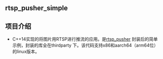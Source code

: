﻿## rtsp_pusher_simple

项目介绍
-
* C++14实现的将图片用RTSP进行推流的应用。是[rtsp_pusher](https://github.com/weizf0606/rtsp_pusher) 封装后的简单示例，封装的库全在thirdparty 下。该代码支持x86和aarch64（arm64位）的linux版本。

